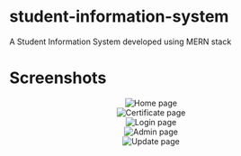 # student-information-system
A Student Information System developed using MERN stack

<h1> Screenshots </h1>
<p align="center">
    <img scr = "screenshots/home_page.png" alt="Home page"><br>
    <img scr = "screenshots/certificates_page.png" alt="Certificate page"><br>
    <img scr = "screenshots/login_page.png" alt="Login page"><br>
    <img scr = "screenshots/admin_page.png" alt="Admin page"><br>
    <img scr = "screenshots/update_page.png" alt="Update page">
</p>
